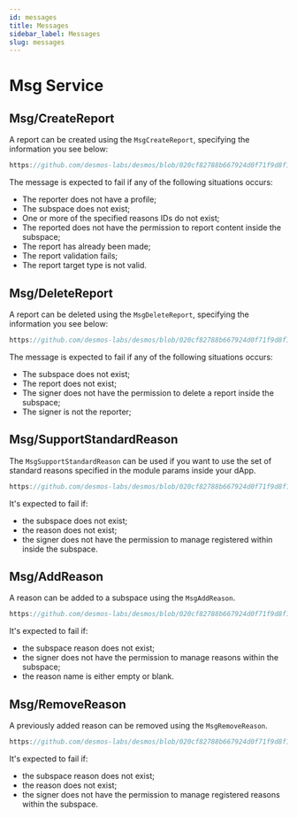 ```yaml
---
id: messages
title: Messages
sidebar_label: Messages
slug: messages
---
```


# Msg Service

## Msg/CreateReport
A report can be created using the `MsgCreateReport`, specifying the information you see below:

```js reference
https://github.com/desmos-labs/desmos/blob/020cf82788b667924d0f71f9d8f1fd87efa5b340/proto/desmos/reports/v1/msgs.proto#L34-L58
```

The message is expected to fail if any of the following situations occurs:
* The reporter does not have a profile;
* The subspace does not exist;
* One or more of the specified reasons IDs do not exist;
* The reported does not have the permission to report content inside the subspace;
* The report has already been made;
* The report validation fails;
* The report target type is not valid.

## Msg/DeleteReport
A report can be deleted using the `MsgDeleteReport`, specifying the information you see below:

```js reference
https://github.com/desmos-labs/desmos/blob/020cf82788b667924d0f71f9d8f1fd87efa5b340/proto/desmos/reports/v1/msgs.proto#L77-L92
```

The message is expected to fail if any of the following situations occurs:

* The subspace does not exist;
* The report does not exist;
* The signer does not have the permission to delete a report inside the subspace;
* The signer is not the reporter;

## Msg/SupportStandardReason
The `MsgSupportStandardReason` can be used if you want to use the set of standard reasons specified in the module 
params inside your dApp.

```js reference
https://github.com/desmos-labs/desmos/blob/020cf82788b667924d0f71f9d8f1fd87efa5b340/proto/desmos/reports/v1/msgs.proto#L99-L114
```

It's expected to fail if:
* the subspace does not exist;
* the reason does not exist;
* the signer does not have the permission to manage registered within inside the subspace.

## Msg/AddReason
A reason can be added to a subspace using the `MsgAddReason`.

```js reference
https://github.com/desmos-labs/desmos/blob/020cf82788b667924d0f71f9d8f1fd87efa5b340/proto/desmos/reports/v1/msgs.proto#L128-L143
```

It's expected to fail if:
* the subspace reason does not exist;
* the signer does not have the permission to manage reasons within the subspace;
* the reason name is either empty or blank.

## Msg/RemoveReason
A previously added reason can be removed using the `MsgRemoveReason`.

```js reference
https://github.com/desmos-labs/desmos/blob/020cf82788b667924d0f71f9d8f1fd87efa5b340/proto/desmos/reports/v1/msgs.proto#L156-L171
```

It's expected to fail if:
* the subspace reason does not exist;
* the reason does not exist;
* the signer does not have the permission to manage registered reasons within the subspace.